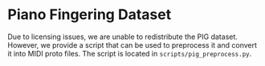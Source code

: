 # Piano Fingering Dataset

Due to licensing issues, we are unable to redistribute the PIG dataset. However, we provide a script that can be used to preprocess it and convert it into MIDI proto files. The script is located in `scripts/pig_preprocess.py`.
